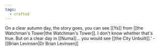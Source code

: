 ```yaml
---
tags:
  - crafted
---
```

On a clear autumn day, the story goes, you can see [[Ys]] from [[the Watchman's Tower|the Watchman's Tower]]. I don't know whether that's true. But on a clear day in [[Numa]]… you would see [[the City Unbuilt]].' - [[Brian Levinsen|Dr Brian Levinsen]]
